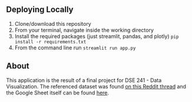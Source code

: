 ## Deploying Locally

1. Clone/download this repository
2. From your terminal, navigate inside the working directory
3. Install the required packages (just streamlit, pandas, and plotly) `pip install -r requirements.txt`
4. From the command line run `streamlit run app.py`

## About

This application is the result of a final project for DSE 241 - Data Visualization. The referenced dataset was found [on this Reddit thread](https://www.reddit.com/r/climbharder/comments/gi7v2k/rquest_climbing_specific_datasets/) and the Google Sheet itself can be found [here](https://docs.google.com/spreadsheets/d/1J6d45EqIlIsIqNdi2X-Zl-EGFxf9d9T3R_W55xrpEAs/edit#gid=1650492946).
